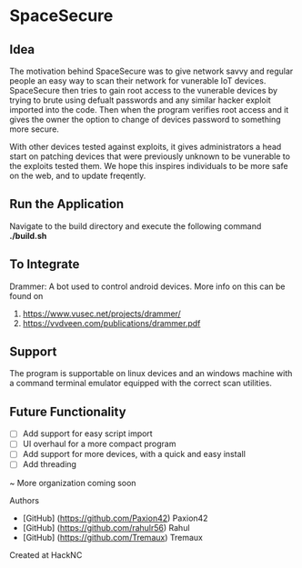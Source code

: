 # SpaceSecure

## Idea
The motivation behind SpaceSecure was to give network savvy and regular people an easy way to scan their network for vunerable IoT devices. SpaceSecure then tries to gain root access to the vunerable devices by trying to brute using defualt passwords and any similar hacker exploit imported into the code. Then when the program verifies root access and it gives the owner the option to change of devices password to something more secure. 

With other devices tested against exploits, it gives administrators a head start on patching devices that were previously unknown to be vunerable to the exploits tested them. We hope this inspires individuals to be more safe on the web, and to update freqently.

## Run the Application
Navigate to the build directory and execute the following command 
**./build.sh**

## To Integrate
Drammer: A bot used to control android devices. More info on this can be found on 
1) https://www.vusec.net/projects/drammer/ 
2) https://vvdveen.com/publications/drammer.pdf


## Support
The program is supportable on linux devices and an windows machine with a command terminal emulator equipped with the correct scan utilities.

## Future Functionality
- [ ] Add support for easy script import
- [ ] UI overhaul for a more compact program
- [ ] Add support for more devices, with a quick and easy install
- [ ] Add threading

~ More organization coming soon 

Authors
- [GitHub] (https://github.com/Paxion42) Paxion42
- [GitHub] (https://github.com/rahulr56) Rahul
- [GitHub] (https://github.com/Tremaux) Tremaux

Created at HackNC
